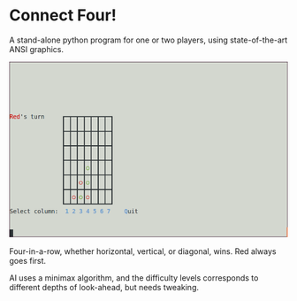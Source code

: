 Connect Four!
=============
A stand-alone python program for one or two players, using state-of-the-art ANSI graphics.

![A two-player game in progress](/screenshot.png)

Four-in-a-row, whether horizontal, vertical, or diagonal, wins.  Red always goes first.

AI uses a minimax algorithm, and the difficulty levels corresponds to different depths of look-ahead, but needs tweaking.
